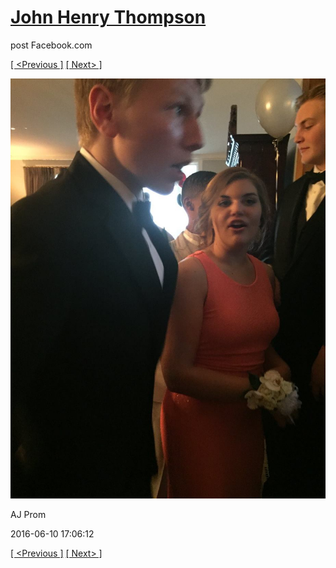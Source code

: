 # [John Henry Thompson](../README.md)
post Facebook.com

[[ <Previous ]](2016-06-10-24.md) [[ Next> ]](2016-06-10-26.md)

[![](../media/2016-06-10/AJ-Prom-23.jpg)](../README.md)

AJ Prom

2016-06-10 17:06:12

[[ <Previous ]](2016-06-10-24.md) [[ Next> ]](2016-06-10-26.md)